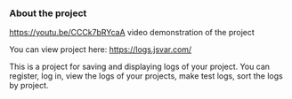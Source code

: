 ### About the project

https://youtu.be/CCCk7bRYcaA video demonstration of the project

You can view project here: https://logs.jsvar.com/

This is a project for saving and displaying logs of your project. You can register, log in, view the logs of your projects, make test logs, sort the logs by project.
